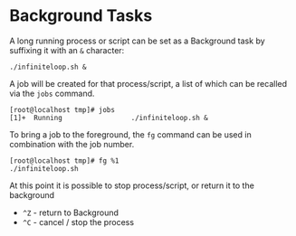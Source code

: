 # Background Tasks
A long running process or script can be set as a 
Background task by suffixing it with an ```&``` character:

```./infiniteloop.sh &```

A job will be created for that process/script, a list of which can be 
recalled via the ```jobs``` command.

```
[root@localhost tmp]# jobs
[1]+  Running                 ./infiniteloop.sh &
```

To bring a job to the foreground, the ```fg``` command can be used
in combination with the job number.
```
[root@localhost tmp]# fg %1
./infiniteloop.sh
```

At this point it is possible to stop process/script, or return it to the 
background
* ```^Z``` - return to Background
* ```^C``` - cancel / stop the process
